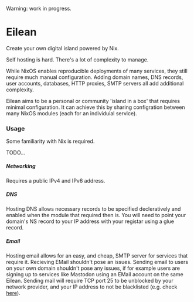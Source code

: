 Warning: work in progress.

# Eilean

Create your own digital island powered by Nix.

Self hosting is hard.
There's a lot of complexity to manage.

While NixOS enables reproducible deployments of many services, they still require much manual configuration.
Adding domain names, DNS records, user accounts, databases, HTTP proxies, SMTP servers all add additional complexity.

Eilean aims to be a personal or community 'island in a box' that requires minimal configuration.
It can achieve this by sharing configration between many NixOS modules (each for an individuial service).

### Usage

Some familiarity with Nix is required. 

TODO...

##### Networking

Requires a public IPv4 and IPv6 address.

##### DNS

Hosting DNS allows necessary records to be specified decleratively and enabled when the module that required then is.
You will need to point your domain's NS record to your IP address with your registar using a glue record.

##### Email

Hosting email allows for an easy, and cheap, SMTP server for services that require it.
Recieving EMail shouldn't pose an issues.
Sending email to users on your own domain shouldn't pose any issues, if for example users are signing up to services like Mastodon using an EMail account on the same Eilean.
Sending mail will require TCP port 25 to be unblocked by your network provider, and your IP address to not be blacklisted (e.g. check [here](https://mxtoolbox.com/blacklists.aspx)).

